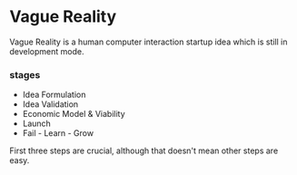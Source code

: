 # Vague Reality

Vague Reality is a human computer interaction startup idea which is still in development mode.

### stages
* Idea Formulation
* Idea Validation
* Economic Model & Viability
* Launch
* Fail - Learn - Grow

First three steps are crucial, although that doesn't mean other steps are easy.


